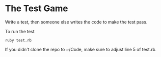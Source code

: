 The Test Game
=============

Write a test, then someone else writes the code to make the test pass.

To run the test

    ruby test.rb

If you didn't clone the repo to ~/Code, make sure to adjust line 5 of test.rb.
